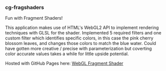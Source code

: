 ### cg-fragshaders 

Fun with Fragment Shaders!

This application makes use of HTML's WebGL2 API to implement rendering techniques with GLSL for the shader. Implemented 5 required filters and one custom filter which identifies specific colors, in this case the pink cherry blossom leaves, and changes those colors to match the blue water. Could have gotten more creative / precise with parameterization but coverting color accurate values takes a while for little upside potential.

Hosted with GitHub Pages here: [WebGL Fragment Shader](https://kevinrsun.github.io/cg-fragshaders/)
